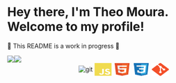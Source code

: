 # Hey there, I'm Theo Moura. Welcome to my profile!

🚧 This README is a work in progress 🚧

<div align="center">

  <img align="left" height="150em" src="https://github-readme-stats.vercel.app/api?username=theomilll&layout=compact&theme=transparent" />
  <img align="left" height="150em" src="https://github-readme-stats.vercel.app/api/top-langs/?username=theomilll&layout=compact&theme=transparent" />
  
</div>

<div align="center" valign="top"><br>
  <img align="center" alt="git" height="30" width="40" src="https://raw.githubusercontent.com/jmnote/z-icons/master/svg/python.svg">
  <img align="center" alt="Js" height="30" width="40" src="https://raw.githubusercontent.com/devicons/devicon/master/icons/javascript/javascript-plain.svg">
  <img align="center" alt="HTML" height="30" width="40" src="https://raw.githubusercontent.com/devicons/devicon/master/icons/html5/html5-original.svg">
  <img align="center" alt="CSS" height="30" width="40" src="https://raw.githubusercontent.com/devicons/devicon/master/icons/css3/css3-original.svg">
  <img align="center" alt="git" height="30" width="40" src="https://raw.githubusercontent.com/devicons/devicon/master/icons/git/git-original.svg">
 </div><br>
